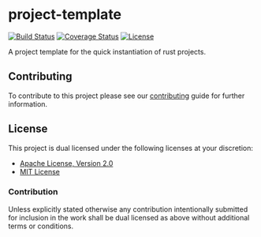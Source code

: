 # project-template

[![Build Status][build-badge]][build-url]
[![Coverage Status][coverage-badge]][coverage-url]
[![License][license-badge]][license-url]

A project template for the quick instantiation of rust projects.

## Contributing

To contribute to this project please see our [contributing][contribute-url]
guide for further information.

## License

This project is dual licensed under the following licenses at your discretion:

* [Apache License, Version 2.0](LICENSE-APACHE)
* [MIT License](LICENSE-MIT)

### Contribution

Unless explicitly stated otherwise any contribution intentionally submitted for
inclusion in the work shall be dual licensed as above without additional terms
or conditions.

[build-badge]: https://img.shields.io/github/workflow/status/brace-rs/project-template/Check/master
[build-url]: https://github.com/brace-rs/project-template/actions?query=workflow%3Abuild
[contribute-url]: https://github.com/brace-rs/project-template/blob/master/CONTRIBUTING.md
[license-badge]: https://img.shields.io/badge/license-MIT%20OR%20Apache%202.0-blue.svg
[license-url]: https://github.com/brace-rs/project-template#license
[coverage-badge]: https://img.shields.io/codecov/c/github/brace-rs/project-template/master
[coverage-url]: https://codecov.io/gh/brace-rs/project-template
